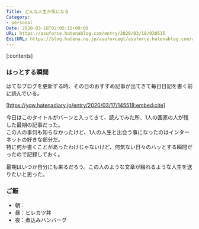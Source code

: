 ```yaml
---
Title: どんな人生か気になる
Category:
- personal
Date: 2020-03-18T02:05:15+09:00
URL: https://asuforce.hatenablog.com/entry/2020/03/18/020515
EditURL: https://blog.hatena.ne.jp/asuforcegt/asuforce.hatenablog.com/atom/entry/26006613536891431
---
```


[:contents]

### はっとする瞬間

はてなブログを更新する時、その日のおすすめ記事が出てきて毎日日記を書く前に読んでいる。

[https://yow.hatenadiary.jp/entry/2020/03/17/145518:embed:cite]

今日はこのタイトルがバーンと入ってきて、読んでみた所、1人の画家の人が残した最期の記事だった。  
この人の事何も知らなかったけど、1人の人生と出会う事になったのはインターネットの好きな部分だ。  
特に何か書くことがあったわけじゃないけど、何気ない日々のハッとする瞬間だったので記録しておく。

最期はいつか自分にも来るだろう。この人のような文章が綴れるような人生を送りたいと思った。

### ご飯

- 朝：
- 昼：ヒレカツ丼
- 夜：煮込みハンバーグ
